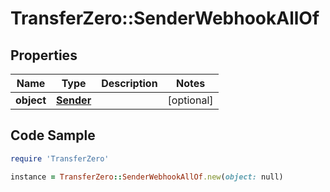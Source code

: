 # TransferZero::SenderWebhookAllOf

## Properties

Name | Type | Description | Notes
------------ | ------------- | ------------- | -------------
**object** | [**Sender**](Sender.md) |  | [optional] 

## Code Sample

```ruby
require 'TransferZero'

instance = TransferZero::SenderWebhookAllOf.new(object: null)
```


